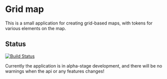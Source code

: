 # Grid map

This is a small application for creating grid-based maps, with tokens for various elements on the map.

## Status

[![Build Status](https://secure.travis-ci.org/ekampp/grid-map.png)](http://travis-ci.org/ekampp/grid-map)

Currently the application is in alpha-stage development, and there will be no warnings when the api or any features changes!
